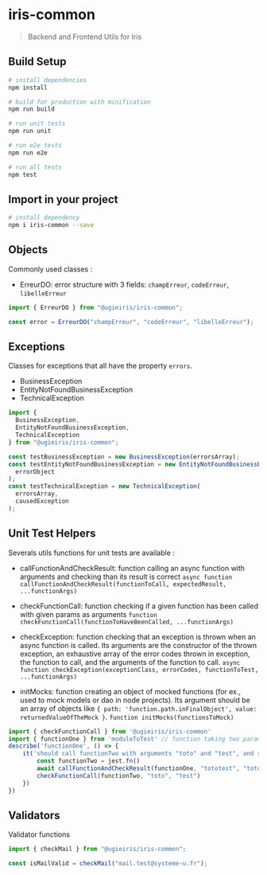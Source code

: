 # iris-common

> Backend and Frontend Utils for Iris

## Build Setup

```bash
# install dependencies
npm install

# build for production with minification
npm run build

# run unit tests
npm run unit

# run e2e tests
npm run e2e

# run all tests
npm test
```

## Import in your project

```bash
# install dependency
npm i iris-common --save
```

## Objects

Commonly used classes :

- ErreurDO: error structure with 3 fields: `champErreur`, `codeErreur`, `libelleErreur`

```js
import { ErreurDO } from "@ugieiris/iris-common";

const error = ErreurDO("champErreur", "codeErreur", "libelleErreur");
```

## Exceptions

Classes for exceptions that all have the property `errors`.

- BusinessException
- EntityNotFoundBusinessException
- TechnicalException

```js
import {
  BusinessException,
  EntityNotFoundBusinessException,
  TechnicalException
} from "@ugieiris/iris-common";

const testBusinessException = new BusinessException(errorsArray);
const testEntityNotFoundBusinessException = new EntityNotFoundBusinessException(
  errorObject
);
const testTechnicalException = new TechnicalException(
  errorsArray,
  causedException
);
```

## Unit Test Helpers

Severals utils functions for unit tests are available :

- callFunctionAndCheckResult: function calling an async function with arguments and checking than its result is correct
  `async function callFunctionAndCheckResult(functionToCall, expectedResult, ...functionArgs)`

- checkFunctionCall: function checking if a given function has been called with given params as arguments
  `function checkFunctionCall(functionToHaveBeenCalled, ...functionArgs)`

- checkException: function checking that an exception is thrown when an async function is called.
  Its arguments are the constructor of the thrown exception, an exhaustive array of the error codes thrown in exception, the function to call, and the arguments of the function to call.
  `async function checkException(exceptionClass, errorCodes, functionToTest, ...functionArgs)`

- initMocks: function creating an object of mocked functions (for ex., used to mock models or dao in node projects).
  Its argument should be an array of objects like `{ path: 'function.path.inFinalObject', value: returnedValueOfTheMock }`.
  `function initMocks(functionsToMock)`

```js
import { checkFunctionCall } from '@ugieiris/iris-common'
import { functionOne } from 'moduleToTest' // function taking two parameters
describe('functionOne', () => {
    it('should call functionTwo with arguments "toto" and "test", and return "tototest", when called with the parameter "toto" and "test"', () => {
        const functionTwo = jest.fn()
        await callFunctionAndCheckResult(functionOne, "tototest", "toto", "test")
        checkFunctionCall(functionTwo, "toto", "test")
    })
})
```

## Validators

Validator functions

```js
import { checkMail } from "@ugieiris/iris-common";

const isMailValid = checkMail("mail.test@systeme-u.fr");
```
